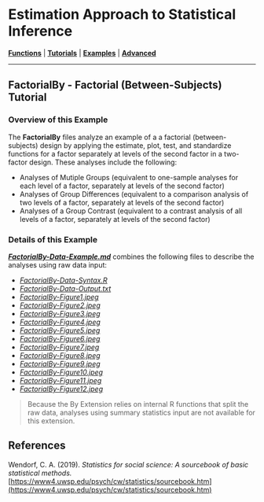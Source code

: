 # Estimation Approach to Statistical Inference

[**Functions**](../../A-Functions) | 
[**Tutorials**](../../B-Tutorials) | 
[**Examples**](../../C-Examples) | 
[**Advanced**](../../D-Advanced)

---

## FactorialBy - Factorial (Between-Subjects) Tutorial

### Overview of this Example

The **FactorialBy** files analyze an example of a a factorial (between-subjects) design by applying the estimate, plot, test, and standardize functions for a factor separately at levels of the second factor in a two-factor design. These analyses include the following:

- Analyses of Mutiple Groups (equivalent to one-sample analyses for each level of a factor, separately at levels of the second factor)
- Analyses of Group Differences (equivalent to a comparison analysis of two levels of a factor, separately at levels of the second factor)
- Analyses of a Group Contrast (equivalent to a contrast analysis of all levels of a factor, separately at levels of the second factor)

### Details of this Example
 
[_**FactorialBy-Data-Example.md**_](./FactorialBy-Data-Example.md) combines the following files to describe the analyses using raw data input:

- [_FactorialBy-Data-Syntax.R_](./FactorialBy-Data-Syntax.R)
- [_FactorialBy-Data-Output.txt_](./FactorialBy-Data-Output.txt)
- [_FactorialBy-Figure1.jpeg_](./FactorialBy-Figure1.jpeg)
- [_FactorialBy-Figure2.jpeg_](./FactorialBy-Figure2.jpeg)
- [_FactorialBy-Figure3.jpeg_](./FactorialBy-Figure3.jpeg)
- [_FactorialBy-Figure4.jpeg_](./FactorialBy-Figure4.jpeg)
- [_FactorialBy-Figure5.jpeg_](./FactorialBy-Figure5.jpeg)
- [_FactorialBy-Figure6.jpeg_](./FactorialBy-Figure6.jpeg)
- [_FactorialBy-Figure7.jpeg_](./FactorialBy-Figure7.jpeg)
- [_FactorialBy-Figure8.jpeg_](./FactorialBy-Figure8.jpeg)
- [_FactorialBy-Figure9.jpeg_](./FactorialBy-Figure9.jpeg)
- [_FactorialBy-Figure10.jpeg_](./FactorialBy-Figure10.jpeg)
- [_FactorialBy-Figure11.jpeg_](./FactorialBy-Figure11.jpeg)
- [_FactorialBy-Figure12.jpeg_](./FactorialBy-Figure12.jpeg)

> Because the By Extension relies on internal R functions that split the raw data, analyses using summary statistics input are not available for this extension.

## References

Wendorf, C. A. (2019). _Statistics for social science: A sourcebook of basic statistical methods._ [https://www4.uwsp.edu/psych/cw/statistics/sourcebook.htm](https://www4.uwsp.edu/psych/cw/statistics/sourcebook.htm)
